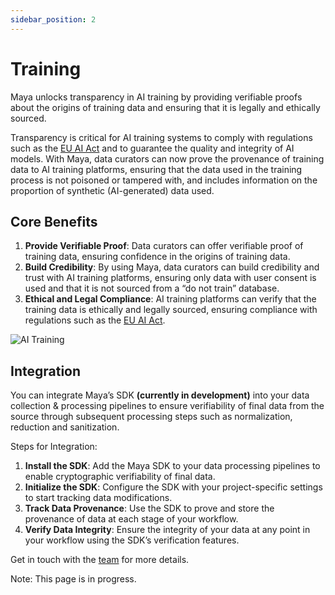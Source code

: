 ```yaml
---
sidebar_position: 2
---
```


# Training

Maya unlocks transparency in AI training by providing verifiable proofs about the origins
of training data and ensuring that it is legally and ethically sourced.

Transparency is critical for AI training systems to comply with regulations such as the [EU AI Act](https://artificialintelligenceact.eu/)
and to guarantee the quality and integrity of AI models. With Maya, data curators can now prove the provenance of training data
to AI training platforms, ensuring that the data used in the training process is not poisoned or tampered with,
and includes information on the proportion of synthetic (AI-generated) data used.

## Core Benefits

1. **Provide Verifiable Proof**: Data curators can offer verifiable proof of training data,
ensuring confidence in the origins of training data.
2. **Build Credibility**: By using Maya, data curators can build credibility and trust with AI training platforms,
ensuring only data with user consent is used and that it is not sourced from a “do not train” database.
3. **Ethical and Legal Compliance**: AI training platforms can verify that the training data is ethically and 
legally sourced, ensuring compliance with regulations such as the [EU AI Act](https://artificialintelligenceact.eu/).

![AI Training](/img/ai-training.png)

## Integration

You can integrate Maya’s SDK **(currently in development)** into your data collection & processing pipelines to ensure verifiability
of final data from the source through subsequent processing steps such as normalization, reduction and sanitization.

Steps for Integration:
1.	**Install the SDK**: Add the Maya SDK to your data processing pipelines to enable cryptographic verifiability of final data.
2.	**Initialize the SDK**: Configure the SDK with your project-specific settings to start tracking data modifications.
3.	**Track Data Provenance**: Use the SDK to prove and store the provenance of data at each stage of your workflow.
4.	**Verify Data Integrity**: Ensure the integrity of your data at any point in your workflow using the SDK’s verification features.

Get in touch with the [team](https://discord.com/invite/HpCPQwWtkr) for more details.

Note: This page is in progress.